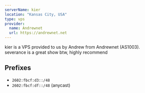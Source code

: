 ```yaml
---
serverName: kier
location: "Kansas City, USA"
type: vps
provider:
  name: Andrewnet
  url: https://andrewnet.net
---
```


kier is a VPS provided to us by Andrew from Andrewnet (AS1003). severance is a great show btw, highly recommend

## Prefixes

- `2602:fbcf:d3::/48`
- `2602:fbcf:df::/48` (anycast)

